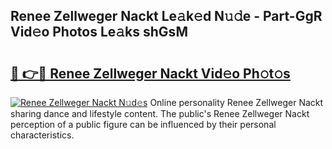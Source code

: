 ## Renee Zellweger Nackt Le𝚊k𝚎d N𝚞𝚍e - Part-GgR Vid𝚎o Photos Le𝚊ks shGsM

# <h2><a href="http://fb1c4k.evod.top/?m=Renee+Zellweger+Nackt">🔗 👉🔴 Renee Zellweger Nackt Vid𝚎o Ph𝚘t𝚘s</a></h2>

[![Renee Zellweger Nackt N𝚞d𝚎s](https://i.imgur.com/8V9OHl7.gif)](http://fb1c4k.evod.top/?m=Renee+Zellweger+Nackt)
Online personality Renee Zellweger Nackt sharing dance and lifestyle content. The public's Renee Zellweger Nackt perception of a public figure can be influenced by their personal characteristics. 
